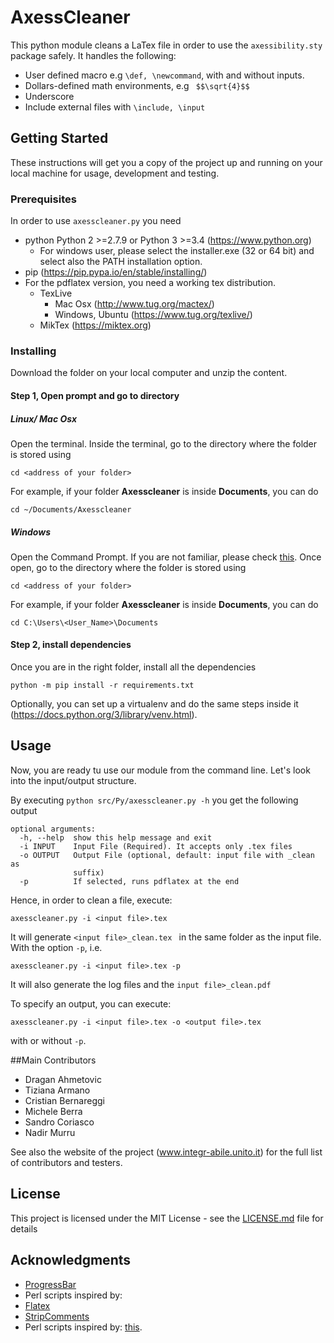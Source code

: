 # AxessCleaner


This python module cleans a LaTex file in order to use the ```axessibility.sty``` package safely. It handles the following:

* User defined macro e.g ```\def, \newcommand```, with and without inputs. 
* Dollars-defined math environments, e.g ``` $$\sqrt{4}$$``` 
* Underscore
* Include external files with ```\include, \input```

## Getting Started

These instructions will get you a copy of the project up and running on your local machine for usage, development and testing.

### Prerequisites

In order to use ```axesscleaner.py``` you need

* python  Python 2 >=2.7.9 or Python 3 >=3.4  (https://www.python.org)
    * For windows user, please select the installer.exe (32 or 64 bit) and select also the PATH installation option.
* pip (https://pip.pypa.io/en/stable/installing/)
* For the pdflatex version, you need a working tex distribution.
    * TexLive 
        * Mac Osx (http://www.tug.org/mactex/)
        * Windows, Ubuntu (https://www.tug.org/texlive/)
    * MikTex (https://miktex.org)
    

### Installing

Download the folder on your local computer and unzip the content. 

#### Step 1, Open prompt and go to directory 

##### Linux/ Mac Osx
Open the terminal. 
Inside the terminal, go to the directory where the folder is stored using 

```cd <address of your folder>```

For example, if your folder **Axesscleaner** is inside **Documents**, you can do 

```cd ~/Documents/Axesscleaner```  

##### Windows

Open the Command Prompt. If you are not familiar, please check [this](https://www.lifewire.com/how-to-open-command-prompt-2618089). 
Once open, go to the directory where the folder is stored using
 
```cd <address of your folder>```

For example, if your folder **Axesscleaner** is inside **Documents**, you can do 

```cd C:\Users\<User_Name>\Documents``` 

#### Step 2, install dependencies

Once you are in the right folder, install all the dependencies

```python -m pip install -r requirements.txt```


Optionally, you can set up a virtualenv and do the same steps inside it (https://docs.python.org/3/library/venv.html).

## Usage

Now, you are ready tu use our module from the command line. Let's look into the input/output structure.

By executing ```python src/Py/axesscleaner.py -h``` you get the following output

```
optional arguments:
  -h, --help  show this help message and exit
  -i INPUT    Input File (Required). It accepts only .tex files
  -o OUTPUT   Output File (optional, default: input file with _clean as
              suffix)
  -p          If selected, runs pdflatex at the end

```

Hence, in order to clean a file, execute:

```
axesscleaner.py -i <input file>.tex 

```
It will generate ```<input file>_clean.tex ``` in the same folder as the input file. With the option ```-p```, i.e. 

```
axesscleaner.py -i <input file>.tex -p 

```
It will also generate the log files and the ```input file>_clean.pdf```

To specify an output, you can execute:

```
axesscleaner.py -i <input file>.tex -o <output file>.tex

```
with or without ```-p```.

##Main Contributors

* Dragan Ahmetovic
* Tiziana Armano
* Cristian Bernareggi
* Michele Berra
* Sandro Coriasco
* Nadir Murru

See also the website of the project (www.integr-abile.unito.it) for the full list of contributors and testers.
 

## License

This project is licensed under the MIT License - see the [LICENSE.md](LICENSE.md) file for details

## Acknowledgments

* [ProgressBar](https://github.com/bozoh/console_progressbar)
* Perl scripts inspired by:
* [Flatex](https://github.com/johnjosephhorton/flatex)
* [StripComments](https://gist.github.com/amerberg/a273ca1e579ab573b499)
* Perl scripts inspired by: [this](https://tex.stackexchange.com/questions/118021/how-to-replace-all-by).